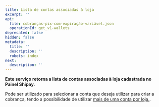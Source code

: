```yaml
---
title: Lista de contas associadas à loja
excerpt: ''
api:
  file: cobranças-pix-com-expiração-variável.json
  operationId: get_v1-wallets
deprecated: false
hidden: false
metadata:
  title: ''
  description: ''
  robots: index
next:
  description: ''
---
```

**Este serviço retorna a lista de contas associadas à loja cadastrada no Painel Shipay**.

Pode ser utilizado para selecionar a conta que deseja utilizar para criar a cobrança, tendo a possibilidade de utilizar [mais de uma conta por loja.](https://docs.shipay.com.br/faq/#mais_de_um_pix_por_loja).
